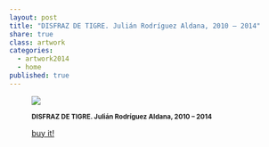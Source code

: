 ```yaml
---
layout: post
title: "DISFRAZ DE TIGRE. Julián Rodríguez Aldana, 2010 – 2014"
share: true
class: artwork
categories:
  - artwork2014
  - home
published: true
---
```


<figure class="text-center">
	<img src="http://www.artinpocket.cat/wp-content/uploads/2014/07/3-disfraz-de-tigre-julian-rodriguez-aldana-2014-watermark.jpg">
	<figcaption>
		<p><small><strong>DISFRAZ DE TIGRE. Julián Rodríguez Aldana, 2010 – 2014</strong></small></p>
		<p><a href="http://www.artinpocket.cat/product/disfraz-de-tigre-julian-rodriguez-aldana-2010-2014/" class="btn btn-primary btn-lg"><i class="fa fa-credit-card"></i> buy it!</a></p>
	</figcaption>
</figure>